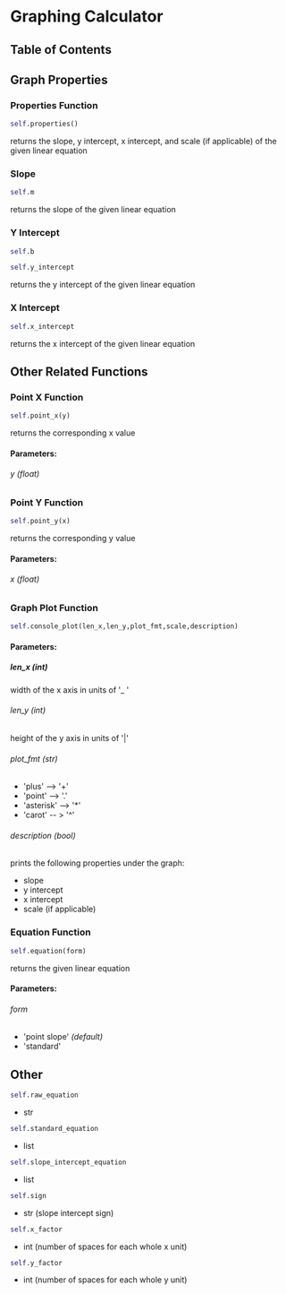 # Graphing Calculator



## Table of Contents



## Graph Properties

### Properties Function
```python
self.properties()
```

returns the slope, y intercept, x intercept, and scale (if applicable) of the given linear equation

### Slope

```python
self.m
```

returns the slope of the given linear equation

### Y Intercept

```python
self.b
```

```python
self.y_intercept
```

returns the y intercept of the given linear equation

### X Intercept

```python
self.x_intercept
```

returns the x intercept of the given linear equation

## Other Related Functions

### Point X Function

```python
self.point_x(y)
```

returns the corresponding x value

#### Parameters:

###### y (float)

### Point Y Function

```python
self.point_y(x)
```

returns the corresponding y value

#### Parameters:

###### x (float)

### Graph Plot Function

```python
self.console_plot(len_x,len_y,plot_fmt,scale,description)
```

#### Parameters:

##### len_x (int)

width of the x axis in units of '_ '

###### len_y (int)

height of the y axis in units of '|'

###### plot_fmt (str)

- 'plus' --> '+'
- 'point' --> '.'
- 'asterisk' --> '*'
- 'carot' -- > '^'

###### description (bool)

prints the following properties under the graph:
- slope
- y intercept
- x intercept
- scale (if applicable)

### Equation Function

```python
self.equation(form)
```

returns the given linear equation

#### Parameters:

###### form 
- 'point slope' _(default)_
- 'standard'

## Other

```python
self.raw_equation
```
 - str

```python
self.standard_equation
```
 - list

```python
self.slope_intercept_equation
```
- list

```python
self.sign
```
 - str (slope intercept sign)

```python
self.x_factor
```
 - int (number of spaces for each whole x unit)

```python
self.y_factor
```
 - int (number of spaces for each whole y unit)
